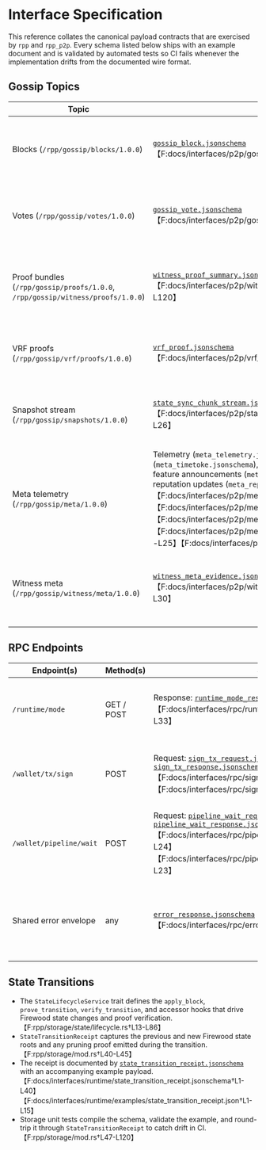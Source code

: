 # Interface Specification

This reference collates the canonical payload contracts that are exercised by
`rpp` and `rpp_p2p`. Every schema listed below ships with an example document and
is validated by automated tests so CI fails whenever the implementation drifts
from the documented wire format.

## Gossip Topics

| Topic | Schema(s) | Producer(s) | Validation |
| --- | --- | --- | --- |
| Blocks (`/rpp/gossip/blocks/1.0.0`) | [`gossip_block.jsonschema`](p2p/gossip_block.jsonschema)【F:docs/interfaces/p2p/gossip_block.jsonschema†L1-L119】 | `NodeInner` fans block proposals into the witness gossip channel before forwarding them to libp2p.【F:rpp/runtime/node.rs†L700-L750】 | `gossip_block_schema_matches_example` validates the schema against the canonical sample payload.【F:rpp/p2p/src/pipeline.rs†L2354-L2360】 |
| Votes (`/rpp/gossip/votes/1.0.0`) | [`gossip_vote.jsonschema`](p2p/gossip_vote.jsonschema)【F:docs/interfaces/p2p/gossip_vote.jsonschema†L1-L24】 | Consensus votes are published through the same witness fan-out and ingested from libp2p gossip events.【F:rpp/runtime/node.rs†L2544-L2680】 | `gossip_vote_schema_matches_example` checks the schema/example pair in CI.【F:rpp/p2p/src/pipeline.rs†L2362-L2368】 |
| Proof bundles (`/rpp/gossip/proofs/1.0.0`, `/rpp/gossip/witness/proofs/1.0.0`) | [`witness_proof_summary.jsonschema`](p2p/witness_proof_summary.jsonschema)【F:docs/interfaces/p2p/witness_proof_summary.jsonschema†L1-L120】 | Proof summaries are pushed whenever the node completes witness generation and are replayed for downstream wallets via the witness channels.【F:rpp/runtime/node.rs†L700-L750】 | `witness_proof_summary_schema_matches_example` guards the schema snapshot.【F:rpp/p2p/src/pipeline.rs†L2386-L2392】 |
| VRF proofs (`/rpp/gossip/vrf/proofs/1.0.0`) | [`vrf_proof.jsonschema`](p2p/vrf_proof.jsonschema)【F:docs/interfaces/p2p/vrf_proof.jsonschema†L1-L58】 | VRF submissions received over gossip are funneled into the VRF mempool and epoch manager.【F:rpp/runtime/node.rs†L2544-L2680】 | `vrf_proof_schema_matches_example` validates the canonical submission payload.【F:rpp/p2p/src/pipeline.rs†L2370-L2376】 |
| Snapshot stream (`/rpp/gossip/snapshots/1.0.0`) | [`state_sync_chunk_stream.jsonschema`](p2p/state_sync_chunk_stream.jsonschema)【F:docs/interfaces/p2p/state_sync_chunk_stream.jsonschema†L1-L26】 | State sync chunk streams are emitted by the snapshot store and forwarded over gossip to catch-up peers.【F:rpp/runtime/node.rs†L2544-L2680】 | `snapshot_chunk_stream_schema_matches_example` validates the chunk stream schema.【F:rpp/p2p/src/pipeline.rs†L2378-L2384】 |
| Meta telemetry (`/rpp/gossip/meta/1.0.0`) | Telemetry (`meta_telemetry.jsonschema`), Timetoke deltas (`meta_timetoke.jsonschema`), evidence (`meta_evidence.jsonschema`), feature announcements (`meta_feature_announcement.jsonschema`), reputation updates (`meta_reputation.jsonschema`).【F:docs/interfaces/p2p/meta_telemetry.jsonschema†L1-L29】【F:docs/interfaces/p2p/meta_timetoke.jsonschema†L1-L20】【F:docs/interfaces/p2p/meta_evidence.jsonschema†L1-L26】【F:docs/interfaces/p2p/meta_feature_announcement.jsonschema†L1-L25】【F:docs/interfaces/p2p/meta_reputation.jsonschema†L1-L28】 | Witness telemetry, timetoke, and evidence reports are relayed through the node’s meta channel before being fanned out to subscribers.【F:rpp/runtime/node.rs†L700-L750】 | Schema checks cover each payload family (`meta_telemetry_schema_roundtrip`, `meta_timetoke_schema_matches_example`, `meta_evidence_schema_matches_example`, `meta_feature_announcement_schema_matches_example`, `meta_reputation_schema_matches_example`).【F:rpp/p2p/src/pipeline.rs†L2338-L2352】【F:rpp/p2p/src/pipeline.rs†L2410-L2432】 |
| Witness meta (`/rpp/gossip/witness/meta/1.0.0`) | [`witness_meta_evidence.jsonschema`](p2p/witness_meta_evidence.jsonschema)【F:docs/interfaces/p2p/witness_meta_evidence.jsonschema†L1-L30】 | Witness attestations are rebroadcast through the dedicated witness meta channel, sharing the same publisher as the proof stream.【F:rpp/runtime/node.rs†L700-L750】 | `witness_meta_evidence_schema_matches_example` locks the schema/example pair in CI.【F:rpp/p2p/src/pipeline.rs†L2418-L2423】 |

## RPC Endpoints

| Endpoint(s) | Method(s) | Schema(s) | Handler | Validation |
| --- | --- | --- | --- | --- |
| `/runtime/mode` | GET / POST | Response: [`runtime_mode_response.jsonschema`](rpc/runtime_mode_response.jsonschema)【F:docs/interfaces/rpc/runtime_mode_response.jsonschema†L1-L33】 | `runtime_mode` and `update_runtime_mode` expose and mutate the runtime state toggle.【F:rpp/rpc/api.rs†L1576-L1585】 | `runtime_mode_response_schema_roundtrip` ensures the schema and example stay in sync.【F:rpp/rpc/api.rs†L3044-L3050】 |
| `/wallet/tx/sign` | POST | Request: [`sign_tx_request.jsonschema`](rpc/sign_tx_request.jsonschema); Response: [`sign_tx_response.jsonschema`](rpc/sign_tx_response.jsonschema)【F:docs/interfaces/rpc/sign_tx_request.jsonschema†L1-L21】【F:docs/interfaces/rpc/sign_tx_response.jsonschema†L1-L18】 | `wallet_sign_transaction` accepts a signing request and returns the signed transaction envelope.【F:rpp/rpc/api.rs†L2413-L2420】 | `sign_tx_request_schema_roundtrip` / `sign_tx_response_schema_roundtrip` verify both payloads.【F:rpp/rpc/api.rs†L3052-L3066】 |
| `/wallet/pipeline/wait` | POST | Request: [`pipeline_wait_request.jsonschema`](rpc/pipeline_wait_request.jsonschema); Response: [`pipeline_wait_response.jsonschema`](rpc/pipeline_wait_response.jsonschema)【F:docs/interfaces/rpc/pipeline_wait_request.jsonschema†L1-L24】【F:docs/interfaces/rpc/pipeline_wait_response.jsonschema†L1-L23】 | `wallet_pipeline_wait` coordinates with the pipeline orchestrator to block until the requested stage completes.【F:rpp/rpc/api.rs†L2595-L2613】 | `pipeline_wait_request_schema_roundtrip` / `pipeline_wait_response_schema_roundtrip` enforce the contract.【F:rpp/rpc/api.rs†L3068-L3081】 |
| Shared error envelope | any | [`error_response.jsonschema`](rpc/error_response.jsonschema)【F:docs/interfaces/rpc/error_response.jsonschema†L1-L23】 | Every handler returns the shared error envelope on failure via `to_http_error`.【F:rpp/rpc/api.rs†L2413-L2443】【F:rpp/rpc/api.rs†L2595-L2613】 | `error_response_schema_roundtrip` keeps the canonical error payload in sync.【F:rpp/rpc/api.rs†L3084-L3088】 |

## State Transitions

- The `StateLifecycleService` trait defines the `apply_block`, `prove_transition`,
  `verify_transition`, and accessor hooks that drive Firewood state changes and
  proof verification.【F:rpp/storage/state/lifecycle.rs†L13-L86】
- `StateTransitionReceipt` captures the previous and new Firewood state roots and
  any pruning proof emitted during the transition.【F:rpp/storage/mod.rs†L40-L45】
- The receipt is documented by [`state_transition_receipt.jsonschema`](runtime/state_transition_receipt.jsonschema) with an accompanying example payload.【F:docs/interfaces/runtime/state_transition_receipt.jsonschema†L1-L40】【F:docs/interfaces/runtime/examples/state_transition_receipt.json†L1-L15】
- Storage unit tests compile the schema, validate the example, and round-trip it
  through `StateTransitionReceipt` to catch drift in CI.【F:rpp/storage/mod.rs†L47-L120】


